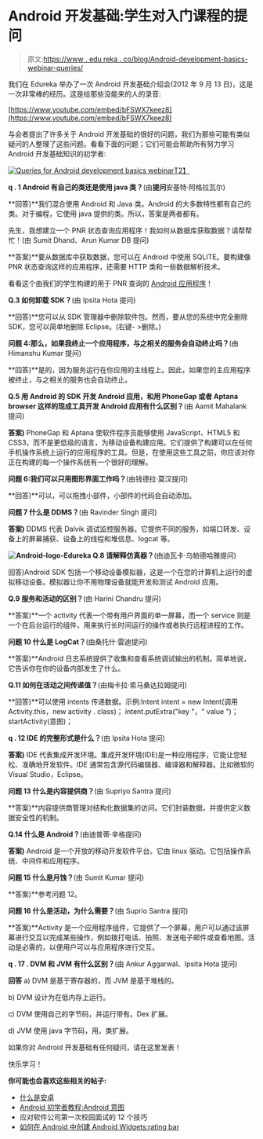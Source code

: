 # Android 开发基础:学生对入门课程的提问

> 原文:[https://www . edu reka . co/blog/Android-development-basics-webinar-queries/](https://www.edureka.co/blog/android-development-basics-webinar-queries/)

我们在 Edureka 举办了一次 Android 开发基础介绍会(2012 年 9 月 13 日)，这是一次非常棒的经历。这是给那些没能来的人的录音:

[https://www.youtube.com/embed/bFSWX7keez8](https://www.youtube.com/embed/bFSWX7keez8)

与会者提出了许多关于 Android 开发基础的很好的问题，我们为那些可能有类似疑问的人整理了这些问题。看看下面的问题；它们可能会帮助所有努力学习 Android 开发基础知识的初学者:

[![Queries for Android development basics webinar](../Images/aca68b3c4b62c2b153878ec4e115ca3f.png "questions and answers")T2】](https://www.edureka.co/blog/android-development-basics-webinar-queries/)

**q . 1 Android 有自己的类还是使用 java 类？**(由**提问**安基特·阿格拉瓦尔)

**回答)**我们混合使用 Android 和 Java 类。Android 的大多数特性都有自己的类。对于编程，它使用 java 提供的类。所以，答案是两者都有。

先生，我想建立一个 PNR 状态查询应用程序！我如何从数据库获取数据？请帮帮忙！(由 Sumit Dhand、Arun Kumar DB 提问)

**答案)**要从数据库中获取数据，您可以在 Android 中使用 SQLITE。要构建像 PNR 状态查询这样的应用程序，还需要 HTTP 类和一些数据解析技术。

看看这个由我们的学生构建的用于 PNR 查询的 [Android 应用程序](https://edureka.co/blog/android-app-pnr-enquiry-edureka-student-project/)！

**Q.3 如何卸载 SDK？**(由 Ipsita Hota 提问)

**回答)**您可以从 SDK 管理器中删除软件包。然而，要从您的系统中完全删除 SDK，您可以简单地删除 Eclipse。(右键- >删除。)

**问题 4:那么，如果我终止一个应用程序，与之相关的服务会自动终止吗？**(由 Himanshu Kumar 提问)

**回答)**是的，因为服务运行在你应用的主线程上。因此，如果您的主应用程序被终止，与之相关的服务也会自动终止。

**Q.5 用 Android 的 SDK 开发 Android 应用，和用 PhoneGap 或者 Aptana browser 这样的现成工具开发 Android 应用有什么区别？**(由 Aamit Mahalank 提问)

**答案)** PhoneGap 和 Aptana 使软件程序员能够使用 JavaScript、HTML5 和 CSS3，而不是更低级的语言，为移动设备构建应用。它们提供了构建可以在任何手机操作系统上运行的应用程序的工具。但是，在使用这些工具之前，你应该对你正在构建的每一个操作系统有一个很好的理解。

**问题 6:我们可以只用图形界面工作吗？**(由钱德拉·莫汉提问)

**回答)**可以，可以拖拽小部件，小部件的代码会自动添加。

**问题 7 什么是 DDMS？**(由 Ravinder Singh 提问)

**答案)** DDMS 代表 Dalvik 调试监控服务器。它提供不同的服务，如端口转发、设备上的屏幕捕获、设备上的线程和堆信息、logcat 等。

**![Android-logo-Edureka](../Images/b8cbbd38383d981fc35568e3a7c64cd4.png) Q.8 请解释仿真器？**(由迪瓦卡·乌帕德哈雅提问)

回答)Android SDK 包括一个移动设备模拟器，这是一个在您的计算机上运行的虚拟移动设备。模拟器让你不用物理设备就能开发和测试 Android 应用。

**Q.9 服务和活动的区别？**(由 Harini Chandru 提问)

**答案)**一个 activity 代表一个带有用户界面的单一屏幕，而一个 service 则是一个在后台运行的组件，用来执行长时间运行的操作或者执行远程进程的工作。

**问题 10 什么是 LogCat？**(由桑托什·雷迪提问)

**答案)**Android 日志系统提供了收集和查看系统调试输出的机制。简单地说，它告诉你在你的设备内部发生了什么。

**Q.11 如何在活动之间传递值？**(由梅卡拉·索马桑达拉姆提问)

**回答)**可以使用 intents 传递数据。示例:Intent intent = new Intent(调用 Activity.this，new activity . class)； intent.putExtra("key "，" value ")； startActivity(意图)；

**q . 12 IDE 的完整形式是什么？**(由 Ipsita Hota 提问)

**答案)** IDE 代表集成开发环境。集成开发环境(IDE)是一种应用程序，它能让您轻松、准确地开发软件。IDE 通常包含源代码编辑器、编译器和解释器。比如微软的 Visual Studio，Eclipse。

**问题 13 什么是内容提供商？**(由 Supriyo Santra 提问)

**答案)**内容提供商管理对结构化数据集的访问。它们封装数据，并提供定义数据安全性的机制。

**Q.14 什么是 Android？**(由迪普蒂·辛格提问)

**答案)** Android 是一个开放的移动开发软件平台。它由 linux 驱动。它包括操作系统、中间件和应用程序。

**问题 15 什么是月蚀？**(由 Sumit Kumar 提问)

**答案)**参考问题 12。

**问题 16 什么是活动，为什么需要？**(由 Suprio Santra 提问)

**答案)**Activity 是一个应用程序组件，它提供了一个屏幕，用户可以通过该屏幕进行交互以完成某些操作，例如拨打电话、拍照、发送电子邮件或查看地图。活动是必需的，以便用户可以与应用程序进行交互。

**q . 17 . DVM 和 JVM 有什么区别？**(由 Ankur Aggarwal、Ipsita Hota 提问)

**回答** a) DVM 是基于寄存器的，而 JVM 是基于堆栈的。

b) DVM 设计为在低内存上运行。

c) DVM 使用自己的字节码，并运行带有。Dex 扩展。

d) JVM 使用 java 字节码，用。类扩展。

如果你对 Android 开发基础有任何疑问，请在这里发表！

快乐学习！

**你可能也会喜欢这些相关的帖子:**

*   [什么是安卓](https://www.edureka.co/blog/android-tutorial/ "What is Android")
*   [Android 初学者教程:Android 意图](https://www.edureka.co/blog/android-tutorials-intent-component/ "Android Tutorials for Beginners-2: Android Intent")
*   应对软件公司第一次校园面试的 12 个技巧
*   [如何在 Android 中创建 Android Widgets:rating bar](https://www.edureka.co/blog/tag/how-to-create-android-widgets/ "How to create Android widgets: RatingBar in Android")